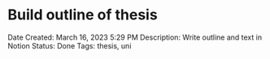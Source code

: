 # Build outline of thesis

Date Created: March 16, 2023 5:29 PM
Description: Write outline and text in Notion
Status: Done
Tags: thesis, uni
